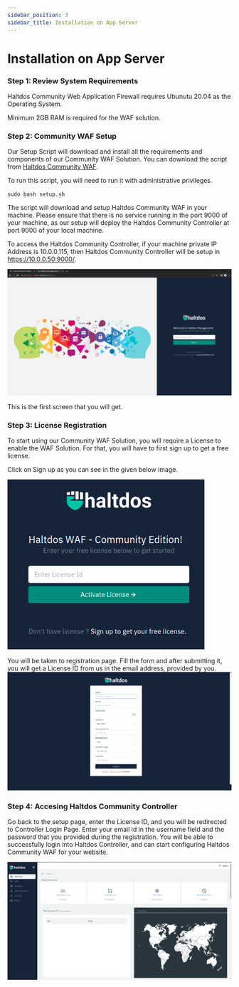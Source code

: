 ```yaml
---
sidebar_position: 3
sidebar_title: Installation on App Server
---
```


# Installation on App Server

### Step 1: Review System Requirements
Haltdos Community Web Application Firewall requires Ubunutu 20.04 as the Operating System. 

Minimum 2GB RAM is required for the WAF solution.

### Step 2: Community WAF Setup

Our Setup Script will download and install all the requirements and components of our Community WAF Solution.
You can download the script from [Haltdos Community WAF](http://10.0.0.93/debian/debug.sh).

To run this script, you will need to run it with administrative privileges.

```
sudo bash setup.sh
```

The script will download and setup Haltdos Community WAF in your machine. Please ensure that there is no service running in the port 9000 of your machine, as our setup will deploy the Haltdos Community Controller at port 9000 of your local machine. 

To access the Haltdos Community Controller, if your machine private IP Address is 10.0.0.115, then Haltdos Community Controller will be setup in https://10.0.0.50:9000/.  

![haltdos](/img/community-waf/setup/first.png)  

This is the first screen that you will get.


### Step 3: License Registration

To start using our Community WAF Solution, you will require a License to enable the WAF Solution. For that, you will have to first sign up to get a free license. 

Click on Sign up as you can see in the given below image.

![signup](/img/community-waf/setup/signup.png)

You will be taken to registration page. Fill the form and after submitting it, you will get a License ID from us in the email address, provided by you. 
![registration](/img/community-waf/setup/registration.png)

### Step 4: Accesing Haltdos Community Controller

Go back to the setup page, enter the License ID, and you will be redirected to Controller Login Page. Enter your email id in the username field and the password that you provided during the registration. You will be able to successfully login into Haltdos Controller, and can start configuring Haltdos Community WAF for your website.

![overview](/img/community-waf/setup/overview.png)
